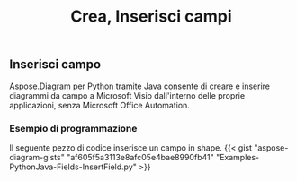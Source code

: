 ﻿---
title: Crea, Inserisci campi
type: docs
weight: 10
url: /it/python-java/create-insert-fields/
description: Come creare, inserire campi utilizzando Java Diagram API .
---
## **Inserisci campo**
 Aspose.Diagram per Python tramite Java consente di creare e inserire diagrammi da campo a Microsoft Visio dall'interno delle proprie applicazioni, senza Microsoft Office Automation.

### **Esempio di programmazione**
Il seguente pezzo di codice inserisce un campo in shape.
{{< gist "aspose-diagram-gists" "af605f5a3113e8afc05e4bae8990fb41" "Examples-PythonJava-Fields-InsertField.py" >}}


